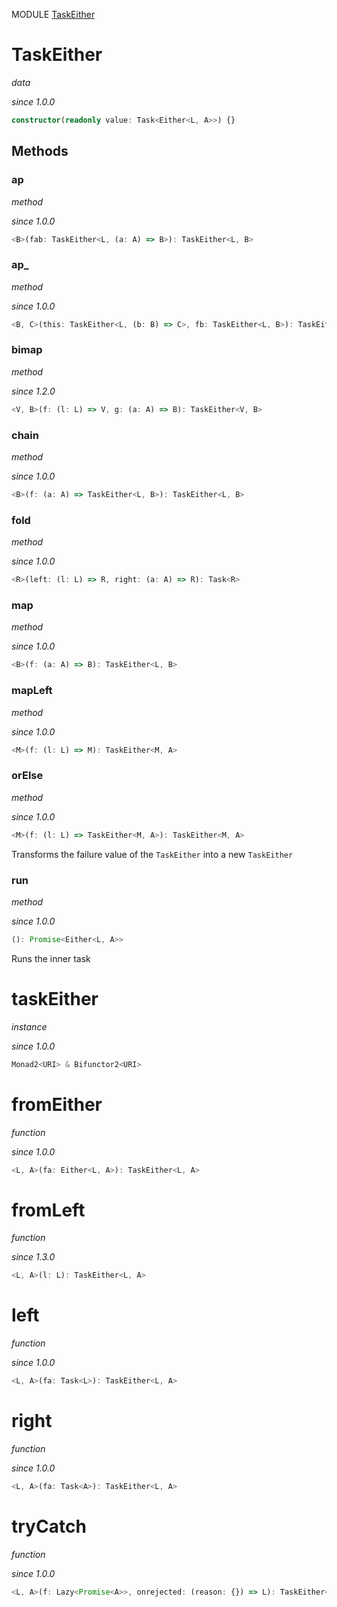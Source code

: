 MODULE [TaskEither](https://github.com/gcanti/fp-ts/blob/master/src/TaskEither.ts)

# TaskEither

_data_

_since 1.0.0_

```ts
constructor(readonly value: Task<Either<L, A>>) {}
```

## Methods

### ap

_method_

_since 1.0.0_

```ts
<B>(fab: TaskEither<L, (a: A) => B>): TaskEither<L, B>
```

### ap\_

_method_

_since 1.0.0_

```ts
<B, C>(this: TaskEither<L, (b: B) => C>, fb: TaskEither<L, B>): TaskEither<L, C>
```

### bimap

_method_

_since 1.2.0_

```ts
<V, B>(f: (l: L) => V, g: (a: A) => B): TaskEither<V, B>
```

### chain

_method_

_since 1.0.0_

```ts
<B>(f: (a: A) => TaskEither<L, B>): TaskEither<L, B>
```

### fold

_method_

_since 1.0.0_

```ts
<R>(left: (l: L) => R, right: (a: A) => R): Task<R>
```

### map

_method_

_since 1.0.0_

```ts
<B>(f: (a: A) => B): TaskEither<L, B>
```

### mapLeft

_method_

_since 1.0.0_

```ts
<M>(f: (l: L) => M): TaskEither<M, A>
```

### orElse

_method_

_since 1.0.0_

```ts
<M>(f: (l: L) => TaskEither<M, A>): TaskEither<M, A>
```

Transforms the failure value of the `TaskEither` into a new `TaskEither`

### run

_method_

_since 1.0.0_

```ts
(): Promise<Either<L, A>>
```

Runs the inner task

# taskEither

_instance_

_since 1.0.0_

```ts
Monad2<URI> & Bifunctor2<URI>
```

# fromEither

_function_

_since 1.0.0_

```ts
<L, A>(fa: Either<L, A>): TaskEither<L, A>
```

# fromLeft

_function_

_since 1.3.0_

```ts
<L, A>(l: L): TaskEither<L, A>
```

# left

_function_

_since 1.0.0_

```ts
<L, A>(fa: Task<L>): TaskEither<L, A>
```

# right

_function_

_since 1.0.0_

```ts
<L, A>(fa: Task<A>): TaskEither<L, A>
```

# tryCatch

_function_

_since 1.0.0_

```ts
<L, A>(f: Lazy<Promise<A>>, onrejected: (reason: {}) => L): TaskEither<L, A>
```
